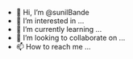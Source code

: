 - 👋 Hi, I’m @sunilBande
- 👀 I’m interested in ...
- 🌱 I’m currently learning ...
- 💞️ I’m looking to collaborate on ...
- 📫 How to reach me ...

<!---
sunilBande/sunilBande is a ✨ special ✨ repository because its `README.md` (this file) appears on your GitHub profile.
You can click the Preview link to take a look at your changes.
--->
